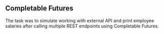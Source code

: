 ## Completable Futures

The task was to simulate working with external API and print employee salaries after calling multiple REST endpoints using Completable Futures.
